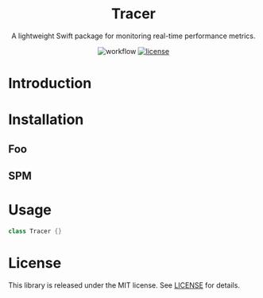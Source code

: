 <h1 align="center">Tracer</h1>
<p align="center">
</p>
<p align="center">A lightweight Swift package for monitoring real-time performance metrics.</p>
<p align="center">
  <img alt="workflow" src="https://github.com/colealanroberts/Tracer/actions/workflows/main.yml/badge.svg"></a>
  <a href="LICENSE"><img alt="license" src="https://img.shields.io/badge/license-MIT-black.svg"></a>
</p>


# Introduction

# Installation
## Foo

## SPM

# Usage
```swift
class Tracer {}
```
# License
This library is released under the MIT license. See [LICENSE](LICENSE) for details.
